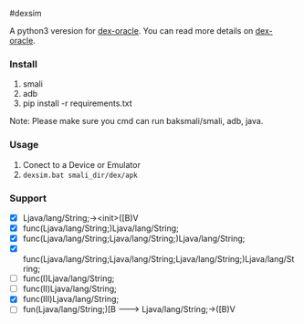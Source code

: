 #dexsim

A python3 veresion for [dex-oracle](https://github.com/CalebFenton/dex-oracle).
You can read more details on [dex-oracle](https://github.com/CalebFenton/dex-oracle).

### Install

1. smali
2. adb
3. pip install -r requirements.txt

Note: Please make sure you cmd can run baksmali/smali, adb, java.

### Usage

1. Conect to a Device or Emulator
2. `dexsim.bat smali_dir/dex/apk`

### Support

- [x] Ljava/lang/String;->\<init>([B)V
- [x] func(Ljava/lang/String;)Ljava/lang/String;
- [x] func(Ljava/lang/String;Ljava/lang/String;)Ljava/lang/String;
- [x] func(Ljava/lang/String;Ljava/lang/String;Ljava/lang/String;)Ljava/lang/String;
- [ ] func(I)Ljava/lang/String;
- [ ] func(II)Ljava/lang/String;
- [x] func(III)Ljava/lang/String;
- [ ] fun(Ljava/lang/String;)[B ---> Ljava/lang/String;-><init>([B)V
